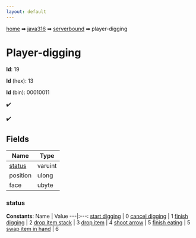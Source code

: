 ```yaml
---
layout: default
---
```


[home](/) ➡ [java316](/protocol/java316) ➡ [serverbound](/protocol/java316/serverbound) ➡ player-digging

# Player-digging

**Id**: 19

**Id** (hex): 13

**Id** (bin): 00010011

✔️

✔️

## Fields

Name | Type
---|---
[status](#status) | varuint
position | ulong
face | ubyte

### status

**Constants**:
Name | Value
---|:---:
[start digging](status_start-digging) | 0
[cancel digging](status_cancel-digging) | 1
[finish digging](status_finish-digging) | 2
[drop item stack](status_drop-item-stack) | 3
[drop item](status_drop-item) | 4
[shoot arrow](status_shoot-arrow) | 5
[finish eating](status_finish-eating) | 5
[swap item in hand](status_swap-item-in-hand) | 6

